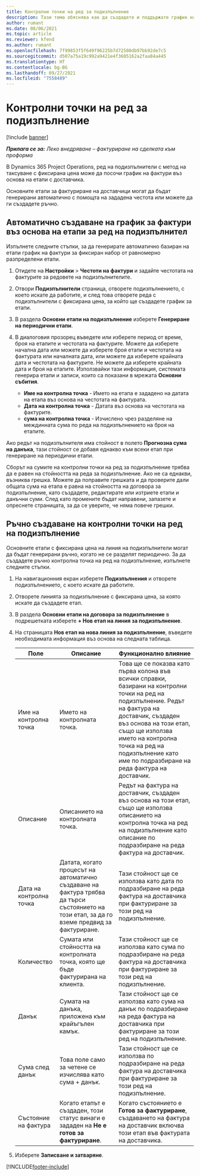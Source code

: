 ```yaml
---
title: Контролни точки на ред за подизпълнение
description: Тази тема обяснява как да създадете и поддържате график на фактури въз основа на етапи за подизпълнение с доставчик.
author: rumant
ms.date: 08/06/2021
ms.topic: article
ms.reviewer: kfend
ms.author: rumant
ms.openlocfilehash: 7f99853f5f649f96225b7d72580db97bb92de7c5
ms.sourcegitcommit: d507a75a19c992a9421e4f3605162a2faa84a445
ms.translationtype: HT
ms.contentlocale: bg-BG
ms.lasthandoff: 09/27/2021
ms.locfileid: "7558489"
---
```

# <a name="subcontract-line-milestones"></a>Контролни точки на ред за подизпълнение

[!include [banner](../../includes/dataverse-preview.md)]

_**Прилага се за:** Леко внедряване – фактуриране на сделката към проформа_

В Dynamics 365 Project Operations, ред на подизпълнители с метод на таксуване с фиксирана цена може да посочи график на фактури въз основа на етапи с доставчика.

Основните етапи за фактуриране на доставчици могат да бъдат генерирани автоматично с помощта на зададена честота или можете да ги създадете ръчно.

## <a name="automatically-create-a-milestone-based-invoice-schedule-for-a-subcontract-line"></a>Автоматично създаване на график за фактури въз основа на етапи за ред на подизпълнител

Изпълнете следните стъпки, за да генерирате автоматично базиран на етапи график на фактури за фиксиран набор от равномерно разпределени етапи.

1. Отидете на **Настройки** > **Честоти на фактури** и задайте честотата на фактурите за редовете на подизпълнителите.
2. Отвори **Подизпълнители** страница, отворете подизпълнението, с което искате да работите, и след това отворете реда с подизпълнители с фиксирана цена, за който ще създадете график за етапи.
3. В раздела **Основни етапи на подизпълнение** изберете **Генериране на периодични етапи**.
4. В диалоговия прозорец въведете или изберете период от време, броя на етапите и честотата на фактурите. Можете да изберете начална дата или можете да изберете броя етапи и честотата на фактурата или началната дата, или можете да изберете крайната дата и честотата на фактурите. Не можете да изберете крайната дата и броя на етапите.
Използвайки тази информация, системата генерира етапи и записи, които са показани в мрежата **Основни събития**.

   - **Име на контролна точка** - Името на етапа е зададено на датата на етапа въз основа на честотата на фактурата.
   - **Дата на контролна точка** - Датата въз основа на честотата на фактурите.
   - **сума на контролна точка** - Изчислено чрез разделяне на междинната сума по реда на подизпълнението на броя на етапите.

Ако редът на подизпълнителя има стойност в полето **Прогнозна сума на данъка**, тази стойност се добавя еднакво към всеки етап при генериране на периодични етапи.

Сборът на сумите на контролни точки на ред за подизпълнение трябва да е равен на стойността на реда за подизпълнение. Ако не са еднакви, възниква грешка. Можете да поправите грешката и да проверите дали общата сума на етапа е равна на стойността на договора за подизпълнение, като създадете, редактирате или изтриете етапи и данъчни суми. След като промените бъдат направени, запазете и опреснете страницата, за да се уверите, че няма повече грешки.

## <a name="manually-create-subcontract-line-milestones"></a>Ръчно създаване на контролни точки на ред на подизпълнение

Основните етапи с фиксирана цена на линия на подизпълнители могат да бъдат генерирани ръчно, когато не се разделят периодично. За да създадете ръчно контролна точка на ред на подизпълнение, изпълнете следните стъпки.

1. На навигационния екран изберете **Подизпълнения** и отворете подизпълнението, с което искате да работите.
2. Отворете линията за подизпълнение с фиксирана цена, за която искате да създадете етап.
3. В раздела **Основни етапи на договора за подизпълнение** в подрешетката изберете **+ Нов етап на линия за подизпълнение**.
4. На страницата **Нов етап на нова линия за подизпълнение**, въведете необходимата информация въз основа на следната таблица.

    | Поле | Описание |Функционално влияние|
    | --- | --- |----------------------|
    | Име на контролна точка | Името на контролната точка. |Това ще се показва като първа колона във всички справки, базирани на контролни точки на ред на подизпълнение. Редът на фактура на доставчик, създаден въз основа на този етап, също ще използва името на контролна точка на ред на подизпълнение като име по подразбиране на реда фактура на доставчик.|
    | Описание | Описанието на контролната точка. |Редът на фактура на доставчик, създаден въз основа на този етап, също ще използва описанието на контролна точка на ред на подизпълнение като описание по подразбиране на реда фактура на доставчик.|
    | Дата на контролна точка | Датата, когато процесът на автоматично създаване на фактура трябва да търси състоянието на този етап, за да го вземе предвид за фактуриране.| Тази стойност ще се използва като дата по подразбиране на реда фактура на доставчика при фактуриране за този ред на подизпълнение. |
    | Количество | Сумата или стойността на контролната точка, която ще бъде фактурирана на клиента. |Тази стойност ще се използва като сума по подразбиране на реда фактура на доставчика при фактуриране за този ред на подизпълнение. |
    | Данък | Сумата на данъка, приложена към крайъгълен камък.| Тази стойност ще се използва като сума на данък по подразбиране на реда фактура на доставчика при фактуриране за този ред на подизпълнение. |
    | Сума след данък | Това поле само за четене се изчислява като сума + данък.|Тази стойност ще се използва по подразбиране на реда фактура на доставчика при фактуриране за този ред на подизпълнение. |
    | Състояние на фактура | Когато етапът е създаден, този статус винаги е зададен на **Не е готов за фактуриране**.|  Когато състоянието е **Готов за фактуриране**, създаването на фактура на доставчик включва този етап във фактурата на доставчика. |

5. Изберете **Записване и затваряне**.


[!INCLUDE[footer-include](../../includes/footer-banner.md)]

